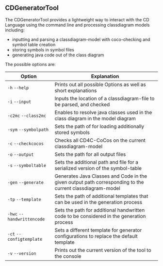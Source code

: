 ## CDGeneratorTool

The CDGeneratorTool provides a lightweight way to interact with the CD Language using the command line and processing classdiagram models including:

- inputting and parsing a classdiagram-model with coco-checking and symbol table creation
- storing symbols in symbol files
- generating java code out of the class diagram

The possible options are:

| Option                     | Explanation                                                                                              |
|----------------------------|----------------------------------------------------------------------------------------------------------|
| `-h` `--help`              | Prints out all possible Options as well as short explanations                                            |
| `-i` `--input`             | Inputs the location of a classdiagram-file to be parsed, and checked                                     |
| `-c2mc` `--class2mc`       | Enables to resolve java classes used in the class diagram in the model diagram                           |
| `-sym` `--symbolpath`      | Sets the path of for loading additionally stored symbols                                                 |
| `-c` `--checkcocos`        | Checks all CD4C-CoCos on the current classdiagram-model                                                  |
| `-o` `--output`            | Sets the path for all output files                                                                       |
| `-s` `--symboltable`       | Sets the additional path and file for a serialized version of the symbol-table                           |
| `-gen` `--generate`        | Generates Java Classes and Code in the given output path corresponding to the current classdiagram-model |
| `-tp` `--template`         | Sets the path of additional templates that can be used in the generation process                         |
| `-hwc` `--handwrittencode` | Sets the path for additional handwritten code to be considered in the generation process                 |
| `-ct` `--configtemplate`   | Sets a different template for generator configurations to replace the default template                   |
| `-v` `--version`           | Prints out the current version of the tool to the console                                                |

